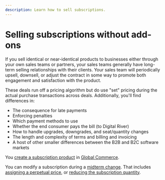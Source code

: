 ```yaml
---
description: Learn how to sell subscriptions.
---
```


# Selling subscriptions without add-ons

If you sell identical or near-identical products to businesses either through your own sales teams or partners, your sales teams generally have long-term selling relationships with their clients. Your sales team will periodically upsell, downsell, or adjust the contract in some way to promote both engagement and satisfaction with the product.

These deals run off a pricing algorithm but do use "set" pricing during the actual purchase transactions across deals. Additionally, you'll find differences in:

* The consequence for late payments
* Enforcing penalties
* Which payment methods to use
* Whether the end consumer pays the bill (to Digital River)
* How to handle upgrades, downgrades, and seat/quantity changes
* The length and complexity of terms and billing and invoicing
* A host of other smaller differences between the B2B and B2C software markets

You [create a subscription product](https://help.digitalriver.com/help/gc/Products/All-Products/Creating-a-product.htm) in [Global Commerce](https://gc.digitalriver.com/gc/ent/login.do).

You can modify a subscription during a [midterm change](midterm-change.md). That includes [assigning a perpetual price](broken-reference), or [reducing the subscription quantity](broken-reference).
